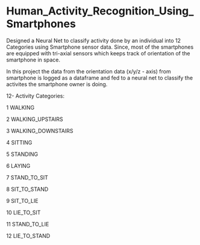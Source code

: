# Human_Activity_Recognition_Using_Smartphones

Designed a Neural Net to classify activity done by an individual into 12 Categories using Smartphone sensor data.
Since, most of the smartphones are equipped with tri-axial sensors which keeps track of orientation of the smartphone in space.

In this project the data from the orientation data (x/y/z - axis) from smartphone is logged as a dataframe and fed to a neural net to classify the activites 
the smartphone owner is doing.

12- Activity Categories:

1 WALKING

2 WALKING_UPSTAIRS

3 WALKING_DOWNSTAIRS

4 SITTING

5 STANDING

6 LAYING

7 STAND_TO_SIT

8 SIT_TO_STAND

9 SIT_TO_LIE

10 LIE_TO_SIT

11 STAND_TO_LIE

12 LIE_TO_STAND

